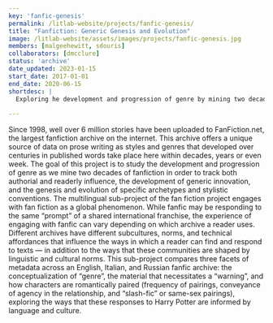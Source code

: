 ```yaml
---
key: 'fanfic-genesis'
permalink: /litlab-website/projects/fanfic-genesis/
title: "Fanfiction: Generic Genesis and Evolution"
image: /litlab-website/assets/images/projects/fanfic-genesis.jpg
members: [malgeehewitt, sdouris]
collaborators: [dmcclure]
status: 'archive'
date_updated: 2023-01-15
start_date: 2017-01-01
end_date: 2020-06-15
shortdesc: |
  Exploring he development and progression of genre by mining two decades of fan fiction
  
---
```


Since 1998, well over 6 million stories have been uploaded to FanFiction.net, the largest fanfiction archive on the internet. This archive offers a unique source of data on prose writing as styles and genres that developed over centuries in published words take place here within decades, years or even week. The goal of this project is to study the development and progression of genre as we mine two decades of fanfiction in order to track both authorial and readerly influence, the development of generic innovation, and the genesis and evolution of specific archetypes and stylistic conventions. The multilingual sub-project of the fan fiction project engages with fan fiction as a global phenomenon. While fanfic may be responding to the same “prompt” of a shared international franchise, the experience of engaging with fanfic can vary depending on which archive a reader uses. Different archives have different subcultures, norms, and technical affordances that influence the ways in which a reader can find and respond to texts — in addition to the ways that these communities are shaped by linguistic and cultural norms. This sub-project compares three facets of metadata across an English, Italian, and Russian fanfic archive: the conceptualization of “genre”, the material that necessitates a “warning”, and how characters are romantically paired (frequency of pairings, conveyance of agency in the relationship, and “slash-fic” or same-sex pairings), exploring the ways that these responses to Harry Potter are informed by language and culture.